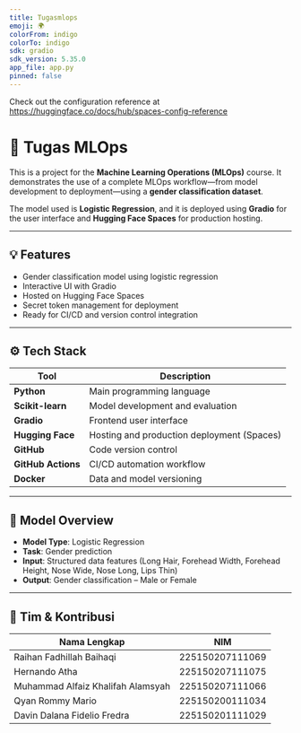```yaml
---
title: Tugasmlops
emoji: 🌍
colorFrom: indigo
colorTo: indigo
sdk: gradio
sdk_version: 5.35.0
app_file: app.py
pinned: false
---
```


Check out the configuration reference at https://huggingface.co/docs/hub/spaces-config-reference

# 📌 Tugas MLOps

This is a project for the **Machine Learning Operations (MLOps)** course. It demonstrates the use of a complete MLOps workflow—from model development to deployment—using a **gender classification dataset**.

The model used is **Logistic Regression**, and it is deployed using **Gradio** for the user interface and **Hugging Face Spaces** for production hosting.

---

## 💡 Features

- Gender classification model using logistic regression
- Interactive UI with Gradio
- Hosted on Hugging Face Spaces
- Secret token management for deployment
- Ready for CI/CD and version control integration

---

## ⚙️ Tech Stack

| Tool               | Description                                      |
|--------------------|--------------------------------------------------|
| **Python**         | Main programming language                        |
| **Scikit-learn**   | Model development and evaluation                 |
| **Gradio**         | Frontend user interface                          |
| **Hugging Face**   | Hosting and production deployment (Spaces)       |
| **GitHub**         | Code version control                             |
| **GitHub Actions** | CI/CD automation workflow                        |
| **Docker**         | Data and model versioning                        |

---

## 🧠 Model Overview

- **Model Type**: Logistic Regression
- **Task**: Gender prediction
- **Input**: Structured data features (Long Hair, Forehead Width, Forehead Height, Nose Wide, Nose Long, Lips Thin)
- **Output**: Gender classification – Male or Female

---

## 👥 Tim & Kontribusi

| Nama Lengkap                             | NIM              |
|------------------------------------------|------------------|
| Raihan Fadhillah Baihaqi                 | 225150207111069  |
| Hernando Atha                            | 225150207111075  |
| Muhammad Alfaiz Khalifah Alamsyah        | 225150207111066  |
| Qyan Rommy Mario                         | 225150200111034  |
| Davin Dalana Fidelio Fredra              | 225150201111029  |

